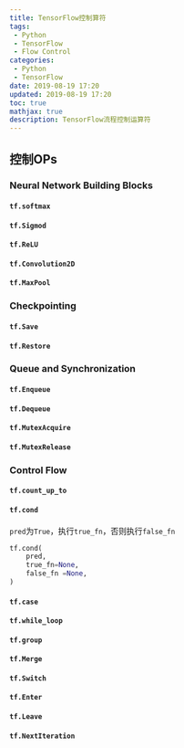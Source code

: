```yaml
---
title: TensorFlow控制算符
tags:
 - Python
 - TensorFlow
 - Flow Control
categories:
 - Python
 - TensorFlow
date: 2019-08-19 17:20
updated: 2019-08-19 17:20
toc: true
mathjax: true
description: TensorFlow流程控制运算符
---
```


##	控制OPs

###	Neural Network Building Blocks

####	`tf.softmax`

####	`tf.Sigmod`

####	`tf.ReLU`

####	`tf.Convolution2D`

####	`tf.MaxPool`

###	Checkpointing

####	`tf.Save`

####	`tf.Restore`

###	Queue and Synchronization

####	`tf.Enqueue`

####	`tf.Dequeue`

####	`tf.MutexAcquire`

####	`tf.MutexRelease`

###	Control Flow

####	`tf.count_up_to`

####	`tf.cond`

`pred`为`True`，执行`true_fn`，否则执行`false_fn`

```python
tf.cond(
	pred,
	true_fn=None,
	false_fn =None,
)
```

####	`tf.case`

####	`tf.while_loop`

####	`tf.group`

####	`tf.Merge`

####	`tf.Switch`

####	`tf.Enter`

####	`tf.Leave`

####	`tf.NextIteration`

